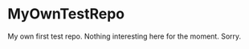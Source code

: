 MyOwnTestRepo
=============

My own first test repo. Nothing interesting here for the moment.
Sorry.
